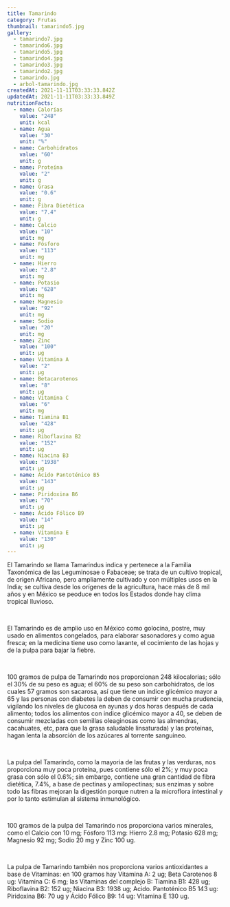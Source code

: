 ```yaml
---
title: Tamarindo
category: Frutas
thumbnail: tamarindo5.jpg
gallery:
  - tamarindo7.jpg
  - tamarindo6.jpg
  - tamarindo5.jpg
  - tamarindo4.jpg
  - tamarindo3.jpg
  - tamarindo2.jpg
  - tamarindo.jpg
  - arbol-tamarindo.jpg
createdAt: 2021-11-11T03:33:33.842Z
updatedAt: 2021-11-11T03:33:33.849Z
nutritionFacts:
  - name: Calorías
    value: "248"
    unit: kcal
  - name: Agua
    value: "30"
    unit: "%"
  - name: Carbohidratos
    value: "60"
    unit: g
  - name: Proteína
    value: "2"
    unit: g
  - name: Grasa
    value: "0.6"
    unit: g
  - name: Fibra Dietética
    value: "7.4"
    unit: g
  - name: Calcio
    value: "10"
    unit: mg
  - name: Fósforo
    value: "113"
    unit: mg
  - name: Hierro
    value: "2.8"
    unit: mg
  - name: Potasio
    value: "628"
    unit: mg
  - name: Magnesio
    value: "92"
    unit: mg
  - name: Sodio
    value: "20"
    unit: mg
  - name: Zinc
    value: "100"
    unit: µg
  - name: Vitamina A
    value: "2"
    unit: µg
  - name: Betacarotenos
    value: "8"
    unit: µg
  - name: Vitamina C
    value: "6"
    unit: mg
  - name: Tiamina B1
    value: "428"
    unit: µg
  - name: Riboflavina B2
    value: "152"
    unit: µg
  - name: Niacina B3
    value: "1938"
    unit: µg
  - name: Ácido Pantoténico B5
    value: "143"
    unit: µg
  - name: Piridoxina B6
    value: "70"
    unit: µg
  - name: Ácido Fólico B9
    value: "14"
    unit: µg
  - name: Vitamina E
    value: "130"
    unit: µg
---
```

El Tamarindo se llama Tamarindus indica y pertenece a la Familia Taxonómica de las Leguminosae o Fabaceae; se trata de un cultivo tropical, de origen Africano, pero ampliamente cultivado y con múltiples usos en la India; se cultiva desde los orígenes de la agricultura, hace más de 8 mil años y en México se peoduce en todos los Estados donde hay clima tropical lluvioso.

<br/>

El Tamarindo es de amplio uso en México como golocina, postre, muy usado en alimentos congelados, para elaborar sasonadores y como agua fresca; en la medicina tiene uso como laxante, el cocimiento de las hojas y de la pulpa para bajar la fiebre.

<br/>

100 gramos de pulpa de Tamarindo nos proporcionan 248 kilocalorias; sólo el 30% de su peso es agua; el 60% de su peso son carbohidratos, de los cuales 57 gramos son sacarosa, así que tiene un indice glicémico mayor a 65 y las personas con diabetes la deben de consumir con mucha prudencia, vigilando los niveles de glucosa en ayunas y dos horas después de cada alimento; todos los alimentos con indice glicémico mayor a 40, se deben de consumir mezcladas con semillas oleaginosas como las almendras, cacahuates, etc, para que la grasa saludable linsaturada) y las proteinas, hagan lenta la absorción de los azúcares al torrente sanguineo.

<br/>

La pulpa del Tamarindo, como la mayoria de las frutas y las verduras, nos proporciona muy poca proteína, pues contiene sólo el 2%; y muy poca grasa con sólo el 0.6%; sin embargo, contiene una gran cantidad de fibra dietética, 7.4%, a base de pectinas y amilopectinas; sus enzimas y sobre todo las fibras mejoran la digestión porque nutren a la microflora intestinal y por lo tanto estimulan al sistema inmunológico.

<br/>

100 gramos de la pulpa del Tamarindo nos proporciona varios minerales, como el Calcio con 10 mg; Fósforo 113 mg: Hierro 2.8 mg; Potasio 628 mg; Magnesio 92 mg; Sodio 20 mg y Zinc 100 ug.

<br/>

La pulpa de Tamarindo también nos proporciona varios antioxidantes a base de Vitaminas: en 100 gramos hay Vitamina A: 2 ug; Beta Carotenos 8 ug: Vitamina C: 6 mg; las Vitaminas del complejo B: Tiamina B1: 428 ug; Riboflavina B2: 152 ug; Niacina B3: 1938 ug; Acido. Pantoténico B5 143 ug: Piridoxina B6: 70 ug y Ácido Fólico B9: 14 ug: Vitamina E 130 ug.